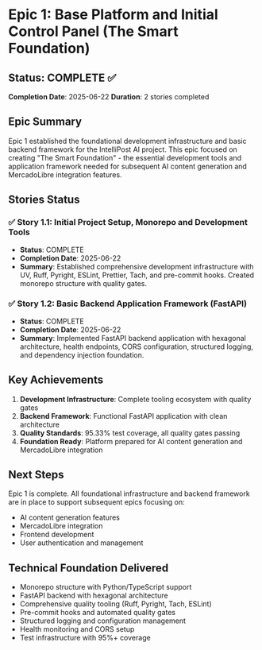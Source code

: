 # Epic 1: Base Platform and Initial Control Panel (The Smart Foundation)

## Status: COMPLETE ✅

**Completion Date**: 2025-06-22
**Duration**: 2 stories completed

## Epic Summary

Epic 1 established the foundational development infrastructure and basic backend framework for the IntelliPost AI project. This epic focused on creating "The Smart Foundation" - the essential development tools and application framework needed for subsequent AI content generation and MercadoLibre integration features.

## Stories Status

### ✅ Story 1.1: Initial Project Setup, Monorepo and Development Tools
- **Status**: COMPLETE
- **Completion Date**: 2025-06-22
- **Summary**: Established comprehensive development infrastructure with UV, Ruff, Pyright, ESLint, Prettier, Tach, and pre-commit hooks. Created monorepo structure with quality gates.

### ✅ Story 1.2: Basic Backend Application Framework (FastAPI)
- **Status**: COMPLETE
- **Completion Date**: 2025-06-22
- **Summary**: Implemented FastAPI backend application with hexagonal architecture, health endpoints, CORS configuration, structured logging, and dependency injection foundation.

## Key Achievements

1. **Development Infrastructure**: Complete tooling ecosystem with quality gates
2. **Backend Framework**: Functional FastAPI application with clean architecture
3. **Quality Standards**: 95.33% test coverage, all quality gates passing
4. **Foundation Ready**: Platform prepared for AI content generation and MercadoLibre integration

## Next Steps

Epic 1 is complete. All foundational infrastructure and backend framework are in place to support subsequent epics focusing on:
- AI content generation features
- MercadoLibre integration
- Frontend development
- User authentication and management

## Technical Foundation Delivered

- Monorepo structure with Python/TypeScript support
- FastAPI backend with hexagonal architecture
- Comprehensive quality tooling (Ruff, Pyright, Tach, ESLint)
- Pre-commit hooks and automated quality gates
- Structured logging and configuration management
- Health monitoring and CORS setup
- Test infrastructure with 95%+ coverage

